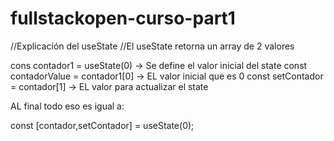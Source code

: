 # fullstackopen-curso-part1

  //Explicación del useState
  //El useState retorna un array de 2 valores
  
  cons contador1 = useState(0) -> Se define el valor inicial del state
  const contadorValue = contador1[0] -> EL valor inicial que es 0
  const setContador = contador[1] -> EL valor para actualizar el state

  AL final todo eso es igual a:
    
  const [contador,setContador] = useState(0);
